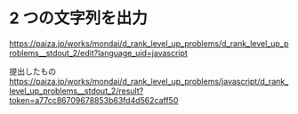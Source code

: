 # 2 つの文字列を出力
https://paiza.jp/works/mondai/d_rank_level_up_problems/d_rank_level_up_problems__stdout_2/edit?language_uid=javascript

提出したもの
https://paiza.jp/works/mondai/d_rank_level_up_problems/javascript/d_rank_level_up_problems__stdout_2/result?token=a77cc86709678853b63fd4d562caff50
